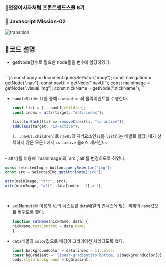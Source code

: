 ### 🦁멋쟁이사자처럼 프론트엔드스쿨 6기
### 💎 Javascript Mission-02

![transition](https://github.com/GwonH/lion-javascript/assets/130988491/6481a11a-0615-41c2-b44c-f52cb1c1cc6a)

## 🔖코드 설명
- getNode함수로 필요한 node들을 변수에 할당하였다.  
</br>
  ```js 
  const body = document.querySelector("body");
  const navigation = getNode(".nav");
  const navUl = getNode(".navUl");
  const mainImage = getNode(".visual img");
  const nickName = getNode(".nickName");
  ```

- `handleSlider()`를 통해 `navigation`의 클릭이벤트를 수행한다. 
  </br>
  ```js
  const list = [...navUl.children];
  const index = attr(target, "data-index");

  list.forEach((li) => removeClass(li, "is-active"));
  addClass(target, "is-active");
  ```
  `[...navUl.children]`로 `navUl`의 자식요소인`li`를 `list`라는 배열로 할당. 내가 선택하지 않은 모든 li에서 `is-active` 클래스 제거한다.
</br>
- attr()를 이용해 `mainImage`의 `src`,`alt`를 변경하도록 하였다.
  
  ```js
  const selectedImg = button.querySelector("img");
  const src = selectedImg.getAttribute("src");

  attr(mainImage, "src", src);
  attr(mainImage, "alt", data[index - 1].alt);
  ```
</br>

- setName()을 이용해 `h1`의 텍스트를 `data`배열의 인덱스에 맞는 객체의 `name`값으로 바뀌도록 했다.

  ```js
  function setName(nickName, data) {
  nickName.textContent = data.name;
  }
  ```
- `data`배열의 `color`값으로 배경이 그라데이션 처리되도록 했다.
  ```js
  const backgroundColor = data[index - 1].color;
  const bgGradient = `linear-gradient(to bottom, ${backgroundColor[0]}, ${backgroundColor[1]})`;
  body.style.background = bgGradient;
  ```